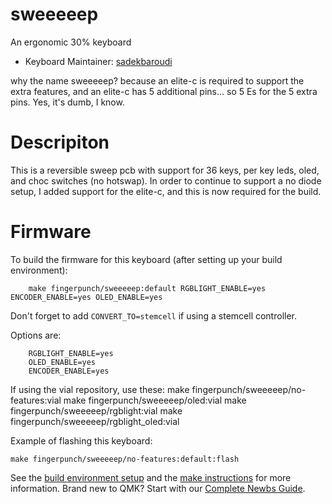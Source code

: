 # sweeeeep

An ergonomic 30% keyboard

* Keyboard Maintainer: [sadekbaroudi](https://github.com/sadekbaroudi)

why the name sweeeeep? because an elite-c is required to support the extra features, and an elite-c has 5 additional pins... so 5 Es for the 5 extra pins. Yes, it's dumb, I know.

# Descripiton

This is a reversible sweep pcb with support for 36 keys, per key leds, oled, and choc switches (no hotswap). In order to continue to support a no diode setup, I added support for the elite-c, and this is now required for the build.

# Firmware

To build the firmware for this keyboard (after setting up your build environment):
```
    make fingerpunch/sweeeeep:default RGBLIGHT_ENABLE=yes ENCODER_ENABLE=yes OLED_ENABLE=yes
```

Don't forget to add ```CONVERT_TO=stemcell``` if using a stemcell controller.

Options are:
```
    RGBLIGHT_ENABLE=yes
    OLED_ENABLE=yes
    ENCODER_ENABLE=yes
```

If using the vial repository, use these:
    make fingerpunch/sweeeeep/no-features:vial
    make fingerpunch/sweeeeep/oled:vial
    make fingerpunch/sweeeeep/rgblight:vial
    make fingerpunch/sweeeeep/rgblight_oled:vial

Example of flashing this keyboard:

    make fingerpunch/sweeeeep/no-features:default:flash

See the [build environment setup](https://docs.qmk.fm/#/getting_started_build_tools) and the [make instructions](https://docs.qmk.fm/#/getting_started_make_guide) for more information. Brand new to QMK? Start with our [Complete Newbs Guide](https://docs.qmk.fm/#/newbs).
